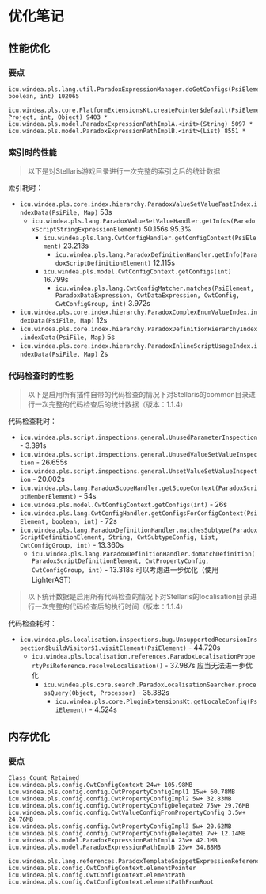# 优化笔记

## 性能优化

### 要点

```
icu.windea.pls.lang.util.ParadoxExpressionManager.doGetConfigs(PsiElement, boolean, int) 102065

icu.windea.pls.core.PlatformExtensionsKt.createPointer$default(PsiElement, Project, int, Object) 9403 *
icu.windea.pls.model.ParadoxExpressionPathImplA.<init>(String) 5097 *
icu.windea.pls.model.ParadoxExpressionPathImplB.<init>(List) 8551 *
```

### 索引时的性能

> 以下是对Stellaris游戏目录进行一次完整的索引之后的统计数据

索引耗时：

* `icu.windea.pls.core.index.hierarchy.ParadoxValueSetValueFastIndex.indexData(PsiFile, Map)` 53s
  * `icu.windea.pls.lang.ParadoxValueSetValueHandler.getInfos(ParadoxScriptStringExpressionElement)` 50.156s 95.3%
    * `icu.windea.pls.lang.CwtConfigHandler.getConfigContext(PsiElement)` 23.213s
      * `icu.windea.pls.lang.ParadoxDefinitionHandler.getInfo(ParadoxScriptDefinitionElement)` 12.115s
    * `icu.windea.pls.model.CwtConfigContext.getConfigs(int)` 16.799s
      * `icu.windea.pls.lang.CwtConfigMatcher.matches(PsiElement, ParadoxDataExpression, CwtDataExpression, CwtConfig, CwtConfigGroup, int)` 3.972s
* `icu.windea.pls.core.index.hierarchy.ParadoxComplexEnumValueIndex.indexData(PsiFile, Map)` 12s
* `icu.windea.pls.core.index.hierarchy.ParadoxDefinitionHierarchyIndex.indexData(PsiFile, Map)` 5s
* `icu.windea.pls.core.index.hierarchy.ParadoxInlineScriptUsageIndex.indexData(PsiFile, Map)` 2s

### 代码检查时的性能

> 以下是启用所有插件自带的代码检查的情况下对Stellaris的common目录进行一次完整的代码检查后的统计数据（版本：1.1.4）

代码检查耗时：

* `icu.windea.pls.script.inspections.general.UnusedParameterInspection` - 3.391s
* `icu.windea.pls.script.inspections.general.UnusedValueSetValueInspection` - 26.655s
* `icu.windea.pls.script.inspections.general.UnsetValueSetValueInspection` - 20.002s
* `icu.windea.pls.lang.ParadoxScopeHandler.getScopeContext(ParadoxScriptMemberElement)` - 54s
* `icu.windea.pls.model.CwtConfigContext.getConfigs(int)` - 26s
* `icu.windea.pls.lang.CwtConfigHandler.getConfigsForConfigContext(PsiElement, boolean, int)` - 72s
* `icu.windea.pls.lang.ParadoxDefinitionHandler.matchesSubtype(ParadoxScriptDefinitionElement, String, CwtSubtypeConfig, List, CwtConfigGroup, int)` - 13.360s
  * `icu.windea.pls.lang.ParadoxDefinitionHandler.doMatchDefinition(ParadoxScriptDefinitionElement, CwtPropertyConfig, CwtConfigGroup, int)` - 13.318s 可以考虑进一步优化（使用LighterAST）

> 以下统计数据是启用所有代码检查的情况下对Stellaris的localisation目录进行一次完整的代码检查后的执行时间（版本：1.1.4）

代码检查耗时：

* `icu.windea.pls.localisation.inspections.bug.UnsupportedRecursionInspection$buildVisitor$1.visitElement(PsiElement)` - 44.720s
  * `icu.windea.pls.localisation.references.ParadoxLocalisationPropertyPsiReference.resolveLocalisation()` - 37.987s 应当无法进一步优化
    * `icu.windea.pls.core.search.ParadoxLocalisationSearcher.processQuery(Object, Processor)` - 35.382s
      * `icu.windea.pls.core.PluginExtensionsKt.getLocaleConfig(PsiElement)` - 4.524s


## 内存优化

### 要点

```
Class Count Retained
icu.windea.pls.config.CwtConfigContext 24w+ 105.98MB
icu.windea.pls.config.config.CwtPropertyConfigImpl1 15w+ 60.78MB
icu.windea.pls.config.config.CwtPropertyConfigImpl2 5w+ 32.83MB
icu.windea.pls.config.config.CwtPropertyConfigDelegate2 75w+ 29.76MB
icu.windea.pls.config.config.CwtValueConfigFromPropertyConfig 3.5w+ 24.76MB
icu.windea.pls.config.config.CwtPropertyConfigImpl3 5w+ 20.62MB
icu.windea.pls.config.config.CwtPropertyConfigDelegate1 7w+ 12.14MB
icu.windea.pls.model.ParadoxExpressionPathImplA 23w+ 42.1MB
icu.windea.pls.model.ParadoxExpressionPathImplB 23w+ 34.88MB
```

```
icu.windea.pls.lang.references.ParadoxTemplateSnippetExpressionReference.element
icu.windea.pls.config.CwtConfigContext.elementPointer
icu.windea.pls.config.CwtConfigContext.elementPath
icu.windea.pls.config.CwtConfigContext.elementPathFromRoot
```
